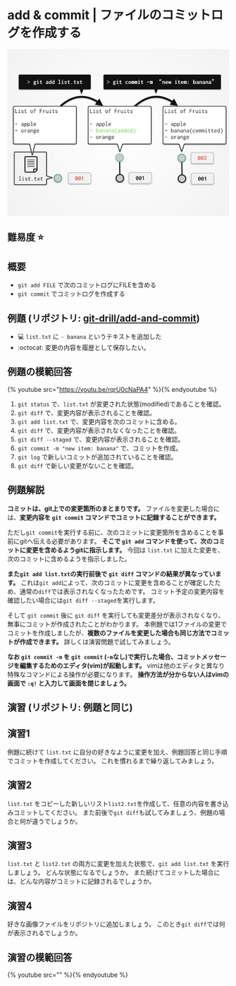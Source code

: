 # add & commit | ファイルのコミットログを作成する

![概念図](/img/add-and-commit/top.png)

## 難易度 :star:

## 概要

- `git add FILE` で次のコミットログにFILEを含める
- `git commit` でコミットログを作成する

## 例題 (リポジトリ: [git-drill/add-and-commit](https://github.com/git-drill/add-and-commit))

- :computer: `list.txt` に `- banana` というテキストを追加した
- :octocat: 変更の内容を履歴として保存したい。

## 例題の模範回答

{% youtube src="https://youtu.be/rqrU0cNaPA4" %}{% endyoutube %}

1. `git status` で、`list.txt` が変更された状態(modified)であることを確認。
2. `git diff` で、変更内容が表示されることを確認。
3. `git add list.txt` で、変更内容を次のコミットに含める。
4. `git diff` で、変更内容が表示されなくなったことを確認。
4. `git diff --staged` で、変更内容が表示されることを確認。
5. `git commit -m "new item: banana"` で、コミットを作成。
6. `git log` で新しいコミットが追加されていることを確認。
7. `git diff` で新しい変更がないことを確認。

## 例題解説

**コミットは、git上での変更箇所のまとまりです。**
ファイルを変更した場合には、**変更内容を `git commit` コマンドでコミットに記録することができます。**

ただし`git commit`を実行する前に、次のコミットに変更箇所を含めることを事前にgitへ伝える必要があります。
**そこで `git add` コマンドを使って、次のコミットに変更を含めるようgitに指示します。**
今回は `list.txt` に加えた変更を、次のコミットに含めるようを指示しました。

**また`git add list.txt`の実行前後で  `git diff` コマンドの結果が異なっています。**
これは`git add`によって、次のコミットに変更を含めることが確定したため、通常の`diff`では表示されなくなったためです。
コミット予定の変更内容を確認したい場合には`git diff --staged`を実行します。

そして `git commit` 後に `git diff` を実行しても変更差分が表示されなくなり、無事にコミットが作成されたことがわかります。
本例題では1ファイルの変更でコミットを作成しましたが、**複数のファイルを変更した場合も同じ方法でコミットが作成できます。**
詳しくは演習問題で試してみましょう。

**なお `git commit -m` を `git commit` (`-m`なし)で実行した場合、コミットメッセージを編集するためのエディタ(vim)が起動します。**
vimは他のエディタと異なり特殊なコマンドによる操作が必要になります。
**操作方法が分からない人はvimの画面で `:q!` と入力して画面を閉じましょう。**

## 演習 (リポジトリ: 例題と同じ)

## 演習1

例題に続けて `list.txt` に自分の好きなように変更を加え、例題回答と同じ手順でコミットを作成してください。
これを慣れるまで繰り返してみましょう。

## 演習2

`list.txt` をコピーした新しいリスト`list2.txt`を作成して、任意の内容を書き込みコミットしてください。
また前後で`git diff`も試してみましょう、例題の場合と何が違うでしょうか。

## 演習3

`list.txt` と `list2.txt` の両方に変更を加えた状態で、`git add list.txt` を実行しましょう。
どんな状態になるでしょうか。
また続けてコミットした場合には、どんな内容がコミットに記録されるでしょうか。

## 演習4

好きな画像ファイルをリポジトリに追加しましょう。
このとき`git diff`では何が表示されるでしょうか。

## 演習の模範回答

{% youtube src="" %}{% endyoutube %}

